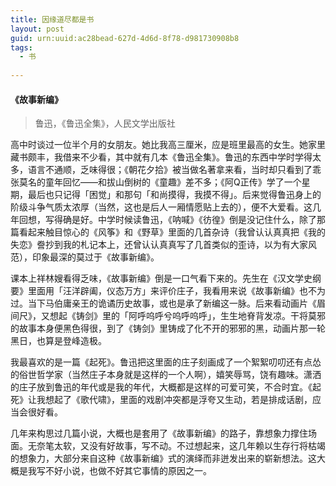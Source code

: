 ```yaml
---
title: 因缘道尽都是书
layout: post
guid: urn:uuid:ac28bead-627d-4d6d-8f78-d981730908b8
tags:
  - 书
  
---
```


#### 《故事新编》
> 鲁迅，《鲁迅全集》，人民文学出版社

高中时谈过一位半个月的女朋友。她比我高三厘米，应是班里最高的女生。她家里藏书颇丰，我借来不少看，其中就有几本《鲁迅全集》。鲁迅的东西中学时学得太多，语言不通顺，乏味得很；《朝花夕拾》被当做名著拿来看，当时却只看到了乖张莫名的童年回忆——和拔山倒树的《童趣》差不多；《阿Q正传》学了一个星期，最后也只记得「困觉」和那句「和尚摸得，我摸不得」。后来觉得鲁迅身上的阶级斗争气质太浓厚（当然，这也是后人一厢情愿贴上去的），便不大爱看。这几年回想，写得确是好。中学时候读鲁迅，《呐喊》《彷徨》倒是没记住什么，除了那篇看起来触目惊心的《风筝》和《野草》里面的几首杂诗（我曾认认真真把《我的失恋》誊抄到我的札记本上，还曾认认真真写了几首类似的歪诗，以为有大家风范），印象最深的莫过于《故事新编》。

课本上祥林嫂看得乏味，《故事新编》倒是一口气看下来的。先生在《汉文学史纲要》里面用「汪洋辟阖，仪态万方」来评价庄子，我看用来说《故事新编》也不为过。当下马伯庸亲王的诡谲历史故事，或也是承了新编这一脉。后来看动画片《眉间尺》，又想起《铸剑》里的「阿呼呜呼兮呜呼呜呼」，生生地脊背发凉。干将莫邪的故事本身便黑色得很，到了《铸剑》里铸成了化不开的邪邪的黑，动画片那一轮黑日，也算是登峰造极。

我最喜欢的是一篇《起死》。鲁迅把这里面的庄子刻画成了一个絮絮叨叨还有点怂的俗世哲学家（当然庄子本身就是这样的一个人啊），嬉笑辱骂，饶有趣味。潇洒的庄子放到鲁迅的年代或是我的年代，大概都是这样的可爱可笑，不合时宜。《起死》让我想起了《歌代啸》，里面的戏剧冲突都是浮夸又生动，若是排成话剧，应当会很好看。

几年来构思过几篇小说，大概也是套用了《故事新编》的路子，靠想象力撑住场面。无奈笔太软，又没有好故事，写不动。不过想起来，这几年赖以生存行将枯竭的想象力，大部分来自这种《故事新编》式的演绎而非迸发出来的崭新想法。这大概是我写不好小说，也做不好其它事情的原因之一。